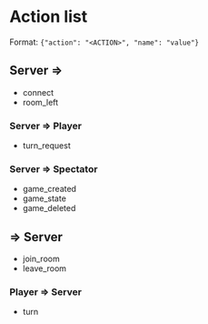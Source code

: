 # Action list

Format: `{"action": "<ACTION>", "name": "value"}`

## Server =>

- connect
- room_left

### Server => Player

- turn_request

### Server => Spectator

- game_created
- game_state
- game_deleted

## => Server

- join_room
- leave_room

### Player => Server

- turn
